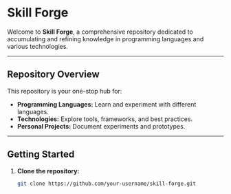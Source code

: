 # Skill Forge

Welcome to **Skill Forge**, a comprehensive repository dedicated to accumulating and refining knowledge in programming languages and various technologies.

---

## Repository Overview

This repository is your one-stop hub for:
- **Programming Languages:** Learn and experiment with different languages.
- **Technologies:** Explore tools, frameworks, and best practices.
- **Personal Projects:** Document experiments and prototypes.

---

## Getting Started

1. **Clone the repository:**
   ```bash
   git clone https://github.com/your-username/skill-forge.git
